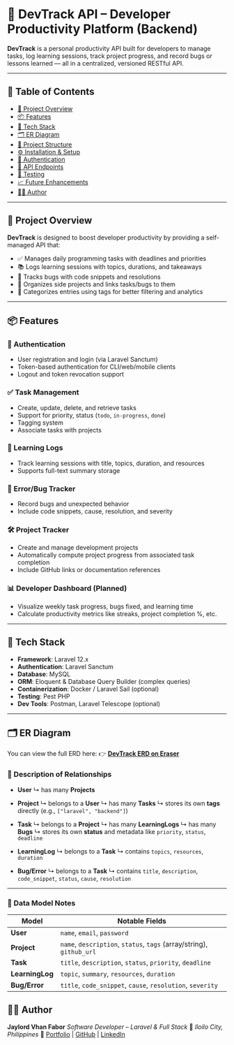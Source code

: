 # 🚀 DevTrack API – Developer Productivity Platform (Backend)

**DevTrack** is a personal productivity API built for developers to manage tasks, log learning sessions, track project progress, and record bugs or lessons learned — all in a centralized, versioned RESTful API.

---

## 📌 Table of Contents

- [🎯 Project Overview](#-project-overview)
- [📦 Features](#-features)
- [🧱 Tech Stack](#-tech-stack)
- [🗂️ ER Diagram](#️-er-diagram)
- [📁 Project Structure](#-project-structure)
- [⚙️ Installation & Setup](#️-installation--setup)
- [🔐 Authentication](#-authentication)
- [📡 API Endpoints](#-api-endpoints)
- [🧪 Testing](#-testing)
- [📈 Future Enhancements](#-future-enhancements)
- [🧑‍💻 Author](#-author)

---

## 🎯 Project Overview

**DevTrack** is designed to boost developer productivity by providing a self-managed API that:

- ✅ Manages daily programming tasks with deadlines and priorities
- 📚 Logs learning sessions with topics, durations, and takeaways
- 🐞 Tracks bugs with code snippets and resolutions
- 📁 Organizes side projects and links tasks/bugs to them
- 🔖 Categorizes entries using tags for better filtering and analytics

---

## 📦 Features

### 🔐 Authentication

- User registration and login (via Laravel Sanctum)
- Token-based authentication for CLI/web/mobile clients
- Logout and token revocation support

### ✅ Task Management

- Create, update, delete, and retrieve tasks
- Support for priority, status (`todo`, `in-progress`, `done`)
- Tagging system
- Associate tasks with projects

### 🧠 Learning Logs

- Track learning sessions with title, topics, duration, and resources
- Supports full-text summary storage

### 🐞 Error/Bug Tracker

- Record bugs and unexpected behavior
- Include code snippets, cause, resolution, and severity

### 🛠️ Project Tracker

- Create and manage development projects
- Automatically compute project progress from associated task completion
- Include GitHub links or documentation references

### 📊 Developer Dashboard (Planned)

- Visualize weekly task progress, bugs fixed, and learning time
- Calculate productivity metrics like streaks, project completion %, etc.

---

## 🧱 Tech Stack

- **Framework**: Laravel 12.x
- **Authentication**: Laravel Sanctum
- **Database**: MySQL
- **ORM**: Eloquent & Database Query Builder (complex queries)
- **Containerization**: Docker / Laravel Sail (optional)
- **Testing**: Pest PHP
- **Dev Tools**: Postman, Laravel Telescope (optional)

---

## 🗂️ ER Diagram

You can view the full ERD here:
👉 [**DevTrack ERD on Eraser**](https://app.eraser.io/workspace/FJpN1yXtsoatypxTX0J1?origin=share)

### 📘 Description of Relationships

- **User**
  ↳ has many **Projects**

- **Project**
  ↳ belongs to a **User**
  ↳ has many **Tasks**
  ↳ stores its own **tags** directly (e.g., `["laravel", "backend"]`)

- **Task**
  ↳ belongs to a **Project**
  ↳ has many **LearningLogs**
  ↳ has many **Bugs**
  ↳ stores its own **status** and metadata like `priority`, `status`, `deadline`

- **LearningLog**
  ↳ belongs to a **Task**
  ↳ contains `topics`, `resources`, `duration`

- **Bug/Error**
  ↳ belongs to a **Task**
  ↳ contains `title`, `description`, `code_snippet`, `status`, `cause`, `resolution`

---

### 🧱 Data Model Notes

| Model            | Notable Fields                                                       |
|------------------|----------------------------------------------------------------------|
| **User**         | `name`, `email`, `password`                                          |
| **Project**      | `name`, `description`, `status`, `tags` (array/string), `github_url` |
| **Task**         | `title`, `description`, `status`, `priority`, `deadline`             |
| **LearningLog**  | `topic`, `summary`, `resources`, `duration`                          |
| **Bug/Error**    | `title`, `code_snippet`, `cause`, `resolution`, `severity`           |

## 🧑‍💻 Author

**Jaylord Vhan Fabor**
*Software Developer – Laravel & Full Stack*
📍 *Iloilo City, Philippines*
🔗 [Portfolio](https://jjayfabor.github.io) | [GitHub](https://github.com/JjayFabor) | [LinkedIn](https://www.linkedin.com/in/jjayfabor/)
